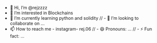 - 👋 Hi, I’m @rejzzzz 
- 👀 I’m interested in Blockchains 
- 🌱 I’m currently learning python and solidity
// - 💞️ I’m looking to collaborate on ...
- 📫 How to reach me - instagram- rej.06
// - 😄 Pronouns: ...
// - ⚡ Fun fact: ...

<!---
rejzzzz/rejzzzz is a ✨ special ✨ repository because its `README.md` (this file) appears on your GitHub profile.
You can click the Preview link to take a look at your changes.
--->
